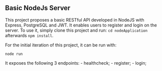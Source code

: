 ## Basic NodeJs Server

This project proposes a basic RESTful API developed in NodeJS with Express, PostgreSQL and JWT. It enables users to register and login on the server. 
To use it, simply clone this project and run: `cd nodeApplication` afterwards `npm install`.

For the initial iteration of this project, it can be run with:

`node run`

It exposes the following 3 endpoints:
    - healthcheck;
    - register;
    - login;

